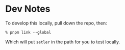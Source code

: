 # Dev Notes

To develop this locally, pull down the repo, then:

```
% pnpm link --global
```

Which will put `setler` in the path for you to test locally.

